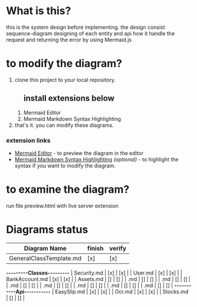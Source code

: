 # What is this?
this is the system design before implementing.
the design consist sequence-diagram designing of each entity and api how it handle the request and returning the error by using Mermaid.js

# to modify the diagram?
<ol>
<li>clone this project to your local repository.</li>
<ol>
<h2>install extensions below</h2>
<li>Mermaid Editor</li>
<li>Mermaid Markdown Syntax Highlighting</li>
</ol>
<li>that's it. you can modify these diagrams.</li>
</ol>

### extension links
- [Mermaid Editor](https://marketplace.visualstudio.com/items?itemName=tomoyukim.vscode-mermaid-editor) - to preview the diagram in the editor
- [Mermaid Markdown Syntax Highlighting](https://marketplace.visualstudio.com/items?itemName=bpruitt-goddard.mermaid-markdown-syntax-highlighting) *(optional)* - to highlight the syntax if you want to modify the diagram.

# to examine the diagram?
run file preview.html with live server extension

# Diagrams status
| Diagram Name               | finish | verify |
|----------------------------|--------|--------|
| GeneralClassTemplate.md    |  [x]   |  [x]   |
**---------Classes---------**
| Security.md                |  [x]   |  [x]   |
| User.md                    |  [x]   |  [x]   |
| BankAccount.md             |  [x]   |  [x]   |
| Assets.md                  |  []   |  []   |
| .md                  |  []   |  []   |
| .md                  |  []   |  []   |
| .md                  |  []   |  []   |
| .md                  |  []   |  []   |
| .md                  |  []   |  []   |
| .md                  |  []   |  []   |
| .md                  |  []   |  []   |
**-----------Api-----------**
| EasySlip.md               |  [x]   |  [x]   |
| Ocr.md                    |  [x]   |  [x]   |
| Stocks.md                 |  []   |  []   |

